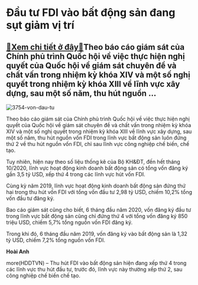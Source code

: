 Đầu tư FDI vào bất động sản đang sụt giảm vị trí
================================================

[:gift:Xem chi tiết ở đây:gift:](https://hddtvn.com/dau-tu-fdi-vao-bat-dong-san-dang-sut-giam-vi-tri/)Theo báo cáo giám sát của Chính phủ trình Quốc hội về việc thực hiện nghị quyết của Quốc hội về giám sát chuyên đề và chất vấn trong nhiệm kỳ khóa XIV và một số nghị quyết trong nhiệm kỳ khóa XIII về lĩnh vực xây dựng, sau một số năm, thu hút nguồn …
----------------------------------------------------------------------------------------------------------------------------------------------------------------------------------------------------------------------------------------------------------





![3754-von-dau-tu](https://hddtvn.com/wp-content/uploads/2021/01/3754_von-dau-tu-2.jpg "Đầu tư FDI vào bất động sản đang sụt giảm vị trí")



Theo báo cáo giám sát của Chính phủ trình Quốc hội về việc thực hiện nghị quyết của Quốc hội về giám sát chuyên đề và chất vấn trong nhiệm kỳ khóa XIV và một số nghị quyết trong nhiệm kỳ khóa XIII về lĩnh vực xây dựng, sau một số năm, thu hút nguồn vốn FDI trong lĩnh vực bất động sản luôn đứng thứ 2 về thu hút nguồn vốn FDI, chỉ sau lĩnh vực công nghiệp chế biến, chế tạo.


Tuy nhiên, hiện nay theo số liệu thống kê của Bộ KH&ĐT, đến hết tháng 10/2020, lĩnh vực hoạt động kinh doanh bất động sản có tổng vốn đăng ký gần 3,5 tỷ USD, xếp thứ 4 trong các lĩnh vực hút vốn FDI.


Cùng kỳ năm 2019, lĩnh vực hoạt động kinh doanh bất động sản đứng thứ hai trong thu hút vốn FDI với tổng vốn đầu tư 2,98 tỷ USD, chiếm 10,2% tổng vốn đầu tư đăng ký.


Bao cáo giám sát cũng cho biết, 6 tháng đầu năm 2020, vốn đăng ký đầu tư trong lĩnh vực bất động sản cũng chỉ đứng thứ 4 với tổng vốn đăng ký 850 triệu USD, chiếm 5,7% tổng nguồn vốn FDI đăng ký.


Trong khi đó, 6 tháng đầu năm 2019, vốn đăng ký vào bất động sản là 1,32 tỷ USD, chiếm 7,2% tổng nguồn vốn FDI.




**Hoài Anh**



more(HDDTVN) – Thu hút FDI vào bất động sản hiện đang xếp thứ 4 trong các lĩnh vực thu hút đầu tư, trước đó, lĩnh vực này thường xếp thứ 2, sau công nghiệp chế biến chế tạo.


